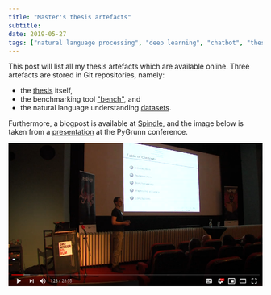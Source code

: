 ```yaml
---
title: "Master's thesis artefacts"
subtitle:
date: 2019-05-27
tags: ["natural language processing", "deep learning", "chatbot", "thesis"]
---
```


This post will list all my thesis artefacts which are available online.
Three artefacts are stored in Git repositories, namely:

- the [thesis](https://github.com/rikhuijzer/thesis) itself,
- the benchmarking tool ["bench"](https://github.com/rikhuijzer/bench), and
- the natural language understanding [datasets](https://github.com/rikhuijzer/nlu_datasets).

Furthermore, a blogpost is available at [Spindle](https://wearespindle.com/articles/how-to-choose-the-best-natural-language-understanding-system/), and the image below is taken from a [presentation](https://youtu.be/beNztC6mtXw) at the PyGrunn conference.

[![Deep learning and natural language processing - Rik Huijzer](/img/pygrunn.png)](https://youtu.be/beNztC6mtXw "Deep learning and natural language processing - Rik Huijzer")
